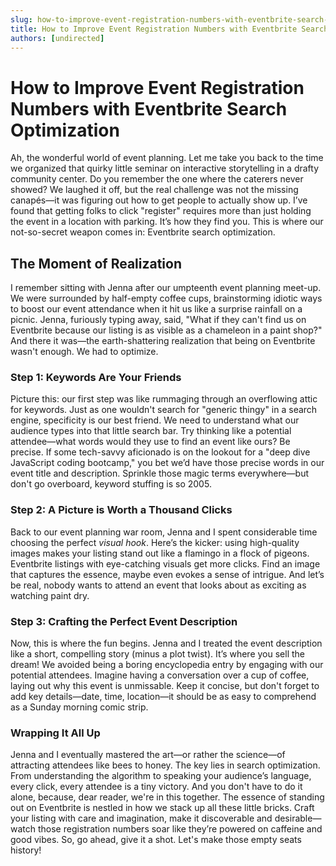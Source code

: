 ```yaml
---
slug: how-to-improve-event-registration-numbers-with-eventbrite-search-optimization
title: How to Improve Event Registration Numbers with Eventbrite Search Optimization
authors: [undirected]
---
```


# How to Improve Event Registration Numbers with Eventbrite Search Optimization

Ah, the wonderful world of event planning. Let me take you back to the time we organized that quirky little seminar on interactive storytelling in a drafty community center. Do you remember the one where the caterers never showed? We laughed it off, but the real challenge was not the missing canapés—it was figuring out how to get people to actually show up. I’ve found that getting folks to click "register" requires more than just holding the event in a location with parking. It’s how they find you. This is where our not-so-secret weapon comes in: Eventbrite search optimization.

## The Moment of Realization

I remember sitting with Jenna after our umpteenth event planning meet-up. We were surrounded by half-empty coffee cups, brainstorming idiotic ways to boost our event attendance when it hit us like a surprise rainfall on a picnic. Jenna, furiously typing away, said, "What if they can't find us on Eventbrite because our listing is as visible as a chameleon in a paint shop?" And there it was—the earth-shattering realization that being on Eventbrite wasn't enough. We had to optimize.

### Step 1: Keywords Are Your Friends

Picture this: our first step was like rummaging through an overflowing attic for keywords. Just as one wouldn't search for "generic thingy" in a search engine, specificity is our best friend. We need to understand what our audience types into that little search bar. Try thinking like a potential attendee—what words would they use to find an event like ours? Be precise. If some tech-savvy aficionado is on the lookout for a "deep dive JavaScript coding bootcamp," you bet we’d have those precise words in our event title and description. Sprinkle those magic terms everywhere—but don't go overboard, keyword stuffing is so 2005.

### Step 2: A Picture is Worth a Thousand Clicks

Back to our event planning war room, Jenna and I spent considerable time choosing the perfect *visual hook*. Here’s the kicker: using high-quality images makes your listing stand out like a flamingo in a flock of pigeons. Eventbrite listings with eye-catching visuals get more clicks. Find an image that captures the essence, maybe even evokes a sense of intrigue. And let’s be real, nobody wants to attend an event that looks about as exciting as watching paint dry.

### Step 3: Crafting the Perfect Event Description

Now, this is where the fun begins. Jenna and I treated the event description like a short, compelling story (minus a plot twist). It’s where you sell the dream! We avoided being a boring encyclopedia entry by engaging with our potential attendees. Imagine having a conversation over a cup of coffee, laying out why this event is unmissable. Keep it concise, but don't forget to add key details—date, time, location—it should be as easy to comprehend as a Sunday morning comic strip.

### Wrapping It All Up

Jenna and I eventually mastered the art—or rather the science—of attracting attendees like bees to honey. The key lies in search optimization. From understanding the algorithm to speaking your audience’s language, every click, every attendee is a tiny victory. And you don't have to do it alone, because, dear reader, we're in this together. The essence of standing out on Eventbrite is nestled in how we stack up all these little bricks. Craft your listing with care and imagination, make it discoverable and desirable—watch those registration numbers soar like they’re powered on caffeine and good vibes. So, go ahead, give it a shot. Let's make those empty seats history!